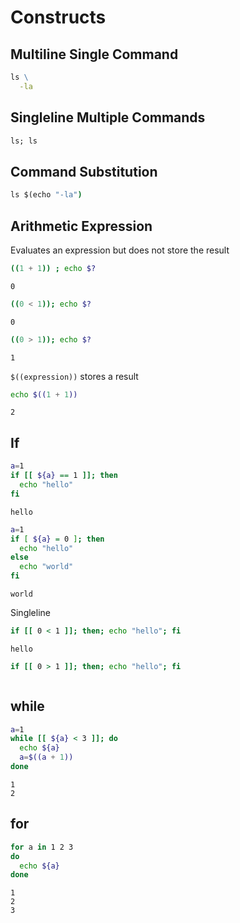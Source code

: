 # Constructs

## Multiline Single Command

```cmd
ls \
  -la
```

## Singleline Multiple Commands

```cmd
ls; ls
```

## Command Substitution

```cmd
ls $(echo "-la")
```

## Arithmetic Expression

Evaluates an expression but does not store the result

```bash
((1 + 1)) ; echo $?
```

```output
0
```

```bash
((0 < 1)); echo $?
```

```output
0
```

```bash
((0 > 1)); echo $?
```

```output
1
```

`$((expression))` stores a result

```bash
echo $((1 + 1))
```

```output
2
```

## If

```bash
a=1
if [[ ${a} == 1 ]]; then
  echo "hello"
fi
```

```output
hello
```

```bash
a=1
if [ ${a} = 0 ]; then
  echo "hello"
else
  echo "world"
fi
```

```output
world
```

Singleline

```bash
if [[ 0 < 1 ]]; then; echo "hello"; fi
```

```output
hello
```

```bash
if [[ 0 > 1 ]]; then; echo "hello"; fi
```

```output
```

## while

```bash
a=1
while [[ ${a} < 3 ]]; do
  echo ${a}
  a=$((a + 1))
done
```

```output
1
2
```

## for

```bash
for a in 1 2 3
do
  echo ${a}
done
```

```output
1
2
3
```

